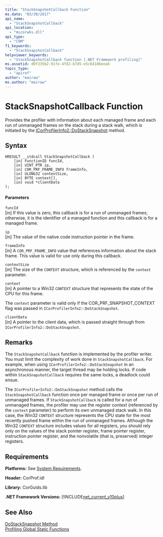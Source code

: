 ```yaml
---
title: "StackSnapshotCallback Function"
ms.date: "03/30/2017"
api_name: 
  - "StackSnapshotCallback"
api_location: 
  - "mscorwks.dll"
api_type: 
  - "COM"
f1_keywords: 
  - "StackSnapshotCallback"
helpviewer_keywords: 
  - "StackSnapshotCallback function [.NET Framework profiling]"
ms.assetid: d0f235b2-91fe-4f82-b7d5-e5c64186eea8
topic_type: 
  - "apiref"
author: "mairaw"
ms.author: "mairaw"
---
```

# StackSnapshotCallback Function
Provides the profiler with information about each managed frame and each run of unmanaged frames on the stack during a stack walk, which is initiated by the [ICorProfilerInfo2::DoStackSnapshot](../../../../docs/framework/unmanaged-api/profiling/icorprofilerinfo2-dostacksnapshot-method.md) method.  
  
## Syntax  
  
```  
HRESULT __stdcall StackSnapshotCallback (  
    [in] FunctionID funcId,  
    [in] UINT_PTR ip,  
    [in] COR_PRF_FRAME_INFO frameInfo,  
    [in] ULONG32 contextSize,  
    [in] BYTE context[],  
    [in] void *clientData  
);  
```  
  
#### Parameters  
 `funcId`  
 [in] If this value is zero, this callback is for a run of unmanaged frames; otherwise, it is the identifier of a managed function and this callback is for a managed frame.  
  
 `ip`  
 [in] The value of the native code instruction pointer in the frame.  
  
 `frameInfo`  
 [in] A `COR_PRF_FRAME_INFO` value that references information about the stack frame. This value is valid for use only during this callback.  
  
 `contextSize`  
 [in] The size of the `CONTEXT` structure, which is referenced by the `context` parameter.  
  
 `context`  
 [in] A pointer to a Win32 `CONTEXT` structure that represents the state of the CPU for this frame.  
  
 The `context` parameter is valid only if the COR_PRF_SNAPSHOT_CONTEXT flag was passed in `ICorProfilerInfo2::DoStackSnapshot`.  
  
 `clientData`  
 [in] A pointer to the client data, which is passed straight through from `ICorProfilerInfo2::DoStackSnapshot`.  
  
## Remarks  
 The `StackSnapshotCallback` function is implemented by the profiler writer. You must limit the complexity of work done in `StackSnapshotCallback`. For example, when using `ICorProfilerInfo2::DoStackSnapshot` in an asynchronous manner, the target thread may be holding locks. If code within `StackSnapshotCallback` requires the same locks, a deadlock could ensue.  
  
 The `ICorProfilerInfo2::DoStackSnapshot` method calls the `StackSnapshotCallback` function once per managed frame or once per run of unmanaged frames. If `StackSnapshotCallback` is called for a run of unmanaged frames, the profiler may use the register context (referenced by the `context` parameter) to perform its own unmanaged stack walk. In this case, the Win32 `CONTEXT` structure represents the CPU state for the most recently pushed frame within the run of unmanaged frames. Although the Win32 `CONTEXT` structure includes values for all registers, you should rely only on the values of the stack pointer register, frame pointer register, instruction pointer register, and the nonvolatile (that is, preserved) integer registers.  
  
## Requirements  
 **Platforms:** See [System Requirements](../../../../docs/framework/get-started/system-requirements.md).  
  
 **Header:** CorProf.idl  
  
 **Library:** CorGuids.lib  
  
 **.NET Framework Versions:** [!INCLUDE[net_current_v10plus](../../../../includes/net-current-v10plus-md.md)]  
  
## See Also  
 [DoStackSnapshot Method](../../../../docs/framework/unmanaged-api/profiling/icorprofilerinfo2-dostacksnapshot-method.md)  
 [Profiling Global Static Functions](../../../../docs/framework/unmanaged-api/profiling/profiling-global-static-functions.md)
